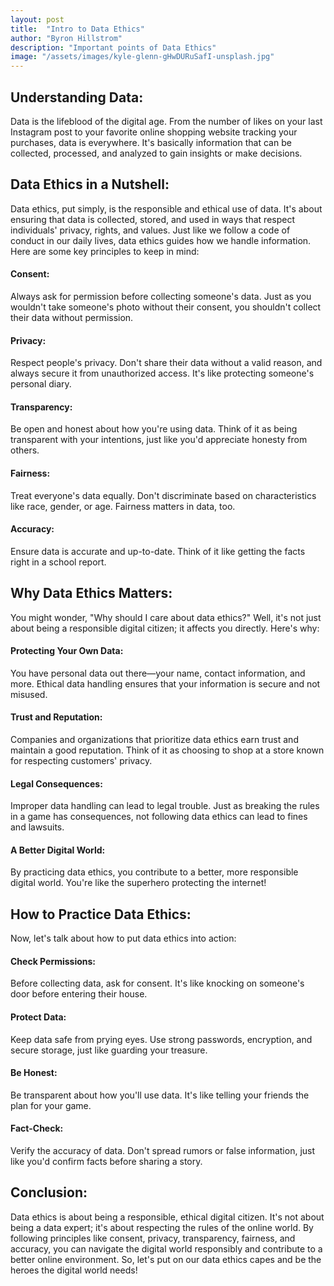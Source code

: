 ```yaml
---
layout: post
title:  "Intro to Data Ethics"
author: "Byron Hillstrom"
description: "Important points of Data Ethics"
image: "/assets/images/kyle-glenn-gHwDURuSafI-unsplash.jpg"
--- 
```


## Understanding Data:
Data is the lifeblood of the digital age. From the number of likes on your last Instagram post to your favorite online shopping website tracking your purchases, data is everywhere. It's basically information that can be collected, processed, and analyzed to gain insights or make decisions.

## Data Ethics in a Nutshell:
Data ethics, put simply, is the responsible and ethical use of data. It's about ensuring that data is collected, stored, and used in ways that respect individuals' privacy, rights, and values. Just like we follow a code of conduct in our daily lives, data ethics guides how we handle information. Here are some key principles to keep in mind:

#### Consent:
Always ask for permission before collecting someone's data. Just as you wouldn't take someone's photo without their consent, you shouldn't collect their data without permission.

#### Privacy:
Respect people's privacy. Don't share their data without a valid reason, and always secure it from unauthorized access. It's like protecting someone's personal diary.

#### Transparency:
Be open and honest about how you're using data. Think of it as being transparent with your intentions, just like you'd appreciate honesty from others.

#### Fairness:
Treat everyone's data equally. Don't discriminate based on characteristics like race, gender, or age. Fairness matters in data, too.

#### Accuracy:
Ensure data is accurate and up-to-date. Think of it like getting the facts right in a school report.

## Why Data Ethics Matters:
You might wonder, "Why should I care about data ethics?" Well, it's not just about being a responsible digital citizen; it affects you directly. Here's why:

#### Protecting Your Own Data:
You have personal data out there—your name, contact information, and more. Ethical data handling ensures that your information is secure and not misused.

#### Trust and Reputation:
Companies and organizations that prioritize data ethics earn trust and maintain a good reputation. Think of it as choosing to shop at a store known for respecting customers' privacy.

#### Legal Consequences:
Improper data handling can lead to legal trouble. Just as breaking the rules in a game has consequences, not following data ethics can lead to fines and lawsuits.

#### A Better Digital World:
By practicing data ethics, you contribute to a better, more responsible digital world. You're like the superhero protecting the internet!

## How to Practice Data Ethics:
Now, let's talk about how to put data ethics into action:

#### Check Permissions:
Before collecting data, ask for consent. It's like knocking on someone's door before entering their house.

#### Protect Data:
Keep data safe from prying eyes. Use strong passwords, encryption, and secure storage, just like guarding your treasure.

#### Be Honest:
Be transparent about how you'll use data. It's like telling your friends the plan for your game.

#### Fact-Check:
Verify the accuracy of data. Don't spread rumors or false information, just like you'd confirm facts before sharing a story.

## Conclusion:
Data ethics is about being a responsible, ethical digital citizen. It's not about being a data expert; it's about respecting the rules of the online world. By following principles like consent, privacy, transparency, fairness, and accuracy, you can navigate the digital world responsibly and contribute to a better online environment. So, let's put on our data ethics capes and be the heroes the digital world needs!
